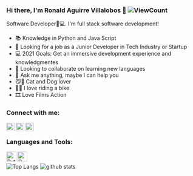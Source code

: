 ### Hi there, I'm Ronald Aguirre Villalobos 👋  ![ViewCount](https://views.whatilearened.today/views/github/ronald0204/RonaldAguirre.svg?cache=remove)

  Software Developer🔋💻.
  I'm full stack software development!

- 📚 Knowledge in Python and Java Script
- 💼 Looking for a job as a Junior Developer in Tech Industry or Startup
- 💻 2021 Goals: Get an immersive development experience and knowledgmentes
- 👯 Looking to collaborate on learning new languages
- 💬 Ask me anything, maybe I can help you
- 😼🐶 Cat and Dog lover
- 🚵‍🚴 I love riding a bike
- 🎞️ Love Films Action 

### Connect with me:

[<img align="left" alt="ronald45251997 | Twitter" width="22px" src="https://images.vexels.com/media/users/3/137419/isolated/preview/b1a3fab214230557053ed1c4bf17b46c-logotipo-del-icono-de-twitter-by-vexels.png" />][twitter]
[<img align="left" alt="ronal-aguirre | LinkedIn" width="22px" src="https://www.flaticon.es/svg/static/icons/svg/174/174857.svg" />][linkedin]
[<img align="left" alt="ronaldaguirre.medium.com | LinkedIn" width="22px" src="https://iconape.com/wp-content/files/kv/80919/png/medium-m.png" />][medium]

<br />

### Languages and Tools:

[<img align="left" alt="Python" width="26px" src="https://upload.wikimedia.org/wikipedia/commons/thumb/c/c3/Python-logo-notext.svg/165px-Python-logo-notext.svg.png"/>][python]
[<img align="left" alt="C" width="26px" src="https://cdn.iconscout.com/icon/free/png-512/c-programming-569564.png"/>][C]
<br />

![Top Langs](https://github-readme-stats.vercel.app/api/top-langs/?username=ronald0204&layout=compact&theme=vue&langs_count=10") ![github stats](https://github-readme-stats.vercel.app/api?username=ronald0204&count_private=true&show_icons=true&theme=highcontrast)

[twitter]: https://twitter.com/ronald45251997
[linkedin]: https://linkedin.com/in/ronal-aguirre
[medium]: https://ronaldaguirre.medium.com/
[python]: https://www.python.org
[C]: https://en.cppreference.com/w/c


